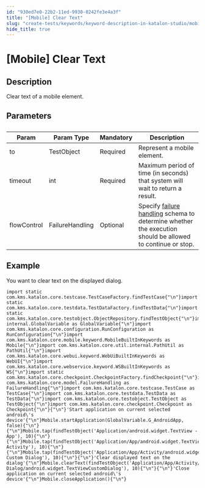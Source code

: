 ```yaml
---
id: "930ed7e0-22b2-11ed-9930-0242fe3e4a3f"
title: "[Mobile] Clear Text"
slug: "create-tests/keywords/keyword-description-in-katalon-studio/mobile-keywords/mobile-clear-text"
hide_title: true
---
```


# <a id="id_0" class="anchor_top_offset"/><a id="ariaid-title1" class="anchor_top_offset"/>[Mobile] Clear Text


## <a id="id_0__id_1" class="anchor_top_offset"/>Description

              
<p xmlns="http://www.w3.org/1999/xhtml" className="p">Clear text of a mobile element.</p> 
      

## <a id="id_0__id_2" class="anchor_top_offset"/>Parameters

              
<table xmlns="http://www.w3.org/1999/xhtml" className="table anchor_top_offset" id="id_0__8b1f6a55-cbed-4216-9414-80ae9bb882fd"><caption /><thead className="thead"><tr className><th className="entry anchor_top_offset" id="id_0__8b1f6a55-cbed-4216-9414-80ae9bb882fd__entry__1">Param</th><th className="entry anchor_top_offset" id="id_0__8b1f6a55-cbed-4216-9414-80ae9bb882fd__entry__2">Param Type</th><th className="entry anchor_top_offset" id="id_0__8b1f6a55-cbed-4216-9414-80ae9bb882fd__entry__3">Mandatory</th><th className="entry anchor_top_offset" id="id_0__8b1f6a55-cbed-4216-9414-80ae9bb882fd__entry__4">Description</th></tr></thead><tbody className="tbody"><tr className><td className="entry" headers="id_0__8b1f6a55-cbed-4216-9414-80ae9bb882fd__entry__1 id_0__8b1f6a55-cbed-4216-9414-80ae9bb882fd__entry__2 id_0__8b1f6a55-cbed-4216-9414-80ae9bb882fd__entry__3 id_0__8b1f6a55-cbed-4216-9414-80ae9bb882fd__entry__4 ">to</td><td className="entry" headers="id_0__8b1f6a55-cbed-4216-9414-80ae9bb882fd__entry__1 id_0__8b1f6a55-cbed-4216-9414-80ae9bb882fd__entry__2 id_0__8b1f6a55-cbed-4216-9414-80ae9bb882fd__entry__3 id_0__8b1f6a55-cbed-4216-9414-80ae9bb882fd__entry__4 ">TestObject</td><td className="entry" headers="id_0__8b1f6a55-cbed-4216-9414-80ae9bb882fd__entry__1 id_0__8b1f6a55-cbed-4216-9414-80ae9bb882fd__entry__2 id_0__8b1f6a55-cbed-4216-9414-80ae9bb882fd__entry__3 id_0__8b1f6a55-cbed-4216-9414-80ae9bb882fd__entry__4 ">Required</td><td className="entry" headers="id_0__8b1f6a55-cbed-4216-9414-80ae9bb882fd__entry__1 id_0__8b1f6a55-cbed-4216-9414-80ae9bb882fd__entry__2 id_0__8b1f6a55-cbed-4216-9414-80ae9bb882fd__entry__3 id_0__8b1f6a55-cbed-4216-9414-80ae9bb882fd__entry__4 ">Represent a mobile element.</td></tr><tr className><td className="entry" headers="id_0__8b1f6a55-cbed-4216-9414-80ae9bb882fd__entry__1 id_0__8b1f6a55-cbed-4216-9414-80ae9bb882fd__entry__2 id_0__8b1f6a55-cbed-4216-9414-80ae9bb882fd__entry__3 id_0__8b1f6a55-cbed-4216-9414-80ae9bb882fd__entry__4 ">timeout</td><td className="entry" headers="id_0__8b1f6a55-cbed-4216-9414-80ae9bb882fd__entry__1 id_0__8b1f6a55-cbed-4216-9414-80ae9bb882fd__entry__2 id_0__8b1f6a55-cbed-4216-9414-80ae9bb882fd__entry__3 id_0__8b1f6a55-cbed-4216-9414-80ae9bb882fd__entry__4 ">int</td><td className="entry" headers="id_0__8b1f6a55-cbed-4216-9414-80ae9bb882fd__entry__1 id_0__8b1f6a55-cbed-4216-9414-80ae9bb882fd__entry__2 id_0__8b1f6a55-cbed-4216-9414-80ae9bb882fd__entry__3 id_0__8b1f6a55-cbed-4216-9414-80ae9bb882fd__entry__4 ">Required</td><td className="entry" headers="id_0__8b1f6a55-cbed-4216-9414-80ae9bb882fd__entry__1 id_0__8b1f6a55-cbed-4216-9414-80ae9bb882fd__entry__2 id_0__8b1f6a55-cbed-4216-9414-80ae9bb882fd__entry__3 id_0__8b1f6a55-cbed-4216-9414-80ae9bb882fd__entry__4 ">Maximum period of time (in seconds) that system will wait to         return a result.</td></tr><tr className><td className="entry" headers="id_0__8b1f6a55-cbed-4216-9414-80ae9bb882fd__entry__1 id_0__8b1f6a55-cbed-4216-9414-80ae9bb882fd__entry__2 id_0__8b1f6a55-cbed-4216-9414-80ae9bb882fd__entry__3 id_0__8b1f6a55-cbed-4216-9414-80ae9bb882fd__entry__4 ">flowControl</td><td className="entry" headers="id_0__8b1f6a55-cbed-4216-9414-80ae9bb882fd__entry__1 id_0__8b1f6a55-cbed-4216-9414-80ae9bb882fd__entry__2 id_0__8b1f6a55-cbed-4216-9414-80ae9bb882fd__entry__3 id_0__8b1f6a55-cbed-4216-9414-80ae9bb882fd__entry__4 ">FailureHandling</td><td className="entry" headers="id_0__8b1f6a55-cbed-4216-9414-80ae9bb882fd__entry__1 id_0__8b1f6a55-cbed-4216-9414-80ae9bb882fd__entry__2 id_0__8b1f6a55-cbed-4216-9414-80ae9bb882fd__entry__3 id_0__8b1f6a55-cbed-4216-9414-80ae9bb882fd__entry__4 ">Optional</td><td className="entry" headers="id_0__8b1f6a55-cbed-4216-9414-80ae9bb882fd__entry__1 id_0__8b1f6a55-cbed-4216-9414-80ae9bb882fd__entry__2 id_0__8b1f6a55-cbed-4216-9414-80ae9bb882fd__entry__3 id_0__8b1f6a55-cbed-4216-9414-80ae9bb882fd__entry__4 ">Specify <a className="xref" href="/docs/maintain/configure-failure-handling-settings-in-katalon-studio">failure handling</a> schema to         determine whether the execution should be allowed to continue or         stop.</td></tr></tbody></table> 
      

## <a id="id_0__id_3" class="anchor_top_offset"/>Example 

              
<p xmlns="http://www.w3.org/1999/xhtml" className="p">You want to clear text on the displayed dialog.</p> 
              
<pre xmlns="http://www.w3.org/1999/xhtml" className="pre codeblock"><code>import static com.kms.katalon.core.testcase.TestCaseFactory.findTestCase{"\n"}import static com.kms.katalon.core.testdata.TestDataFactory.findTestData{"\n"}import static com.kms.katalon.core.testobject.ObjectRepository.findTestObject{"\n"}import internal.GlobalVariable as GlobalVariable{"\n"}import com.kms.katalon.core.configuration.RunConfiguration as RunConfiguration{"\n"}import com.kms.katalon.core.mobile.keyword.MobileBuiltInKeywords as Mobile{"\n"}import com.kms.katalon.core.util.internal.PathUtil as PathUtil{"\n"}import com.kms.katalon.core.webui.keyword.WebUiBuiltInKeywords as WebUI{"\n"}import com.kms.katalon.core.webservice.keyword.WSBuiltInKeywords as WS{"\n"}import static com.kms.katalon.core.checkpoint.CheckpointFactory.findCheckpoint{"\n"}import com.kms.katalon.core.model.FailureHandling as FailureHandling{"\n"}import com.kms.katalon.core.testcase.TestCase as TestCase{"\n"}import com.kms.katalon.core.testdata.TestData as TestData{"\n"}import com.kms.katalon.core.testobject.TestObject as TestObject{"\n"}import com.kms.katalon.core.checkpoint.Checkpoint as Checkpoint{"\n"}{"\n"}'Start application on current selected android\'s device'{"\n"}Mobile.startApplication(GlobalVariable.G_AndroidApp, false){"\n"}{"\n"}Mobile.tap(findTestObject('Application/android.widget.TextView - App'), 10){"\n"}{"\n"}Mobile.tap(findTestObject('Application/App/android.widget.TextView-Activity'), 10){"\n"}{"\n"}Mobile.tap(findTestObject('Application/App/Activity/android.widget.TextView-Custom Dialog'), 10){"\n"}{"\n"}'Clear displayed text on the dialog'{"\n"}Mobile.clearText(findTestObject('Application/App/Activity/Custom Dialog/android.widget.TextViewCustomDialog'), 10){"\n"}{"\n"}'Close application on current selected android\'s device'{"\n"}Mobile.closeApplication(){"\n"}</code></pre> 
            
